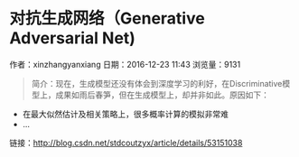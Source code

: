 # 对抗生成网络（Generative Adversarial Net)
作者：xinzhangyanxiang
日期：2016-12-23 11:43
浏览量：9131
> 简介：现在，生成模型还没有体会到深度学习的利好，在Discriminative模型上，成果如雨后春笋，但在生成模型上，却并非如此。原因如下：

- 在最大似然估计及相关策略上，很多概率计算的模拟非常难
- ...

 链接：http://blog.csdn.net/stdcoutzyx/article/details/53151038
